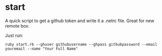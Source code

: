 start
=====

A quick script to get a github token and write it a .netrc file. Great for new remote box.

Just run:

    ruby start.rb --ghuser githubusername --ghpass githubpassword --email youremail --name "Your Full Name"



